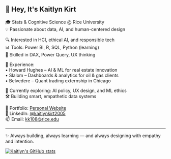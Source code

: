 ## 💎 Hey, It's Kaitlyn Kirt

🎓 Stats & Cognitive Science @ Rice University  
💡 Passionate about data, AI, and human-centered design

🔍 Interested in HCI, ethical AI, and responsible tech  
📊 Tools: Power BI, R, SQL, Python (learning)  
🧠 Skilled in DAX, Power Query, UX thinking

💼 Experience:  
• Howard Hughes – AI & ML for real estate innovation  
• Slalom – Dashboards & analytics for oil & gas clients  
• Belvedere – Quant trading externship in Chicago

🌱 Currently exploring: AI policy, UX design, and ML ethics  
🛠 Building smart, empathetic data systems  

📁 Portfolio: [Personal Website](https://kaitkirt.github.io/KaitlynKirt.github.io/)  
🔗 LinkedIn: [@kaitlynkirt2005](https://www.linkedin.com/in/kaitlynkirt2005)  
📫 Email: kk108@rice.edu

---

✨ Always building, always learning — and always designing with empathy and intention.

[![Kaitlyn's GitHub stats](https://github-readme-stats.vercel.app/api?username=KaitKirt&show_icons=true&theme=neon)](https://github.com/anuraghazra/github-readme-stats)
